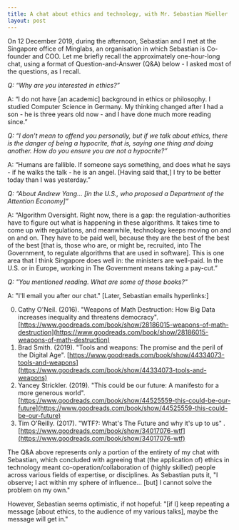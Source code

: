 ```yaml
---
title: A chat about ethics and technology, with Mr. Sebastian Müeller
layout: post
---
```


On 12 December 2019, during the afternoon, Sebastian and I met at the
 Singapore office of Minglabs, an organisation in which Sebastian is 
Co-founder and COO. Let me briefly recall the approximately 
one-hour-long chat, using a format of 
Question-and-Answer (Q&A) below - I asked most of the questions, as I recall.

_Q: “Why are you interested in ethics?”_

A: “I do not have [an academic] background in ethics or philosophy. I studied Computer Science in Germany. My thinking changed after I had a son - he is three years old now - and I have done much more reading since.”

_Q: “I don’t mean to offend you personally, but if we talk about ethics, there is the danger of being a hypocrite, that is, saying one thing and doing another. How do you ensure you are not a hypocrite?”_

A: “Humans are fallible. If someone says something, and does what he says - if he walks the talk - he is an angel. [Having said that,] I try to be better today than I was yesterday.”

_Q: “About Andrew Yang… [in the U.S., who proposed a Department of the Attention Economy]”_

A: “Algorithm Oversight. Right now, there is a gap: the regulation-authorities have to figure out what is happening in these algorithms. It takes time to come up with regulations, and meanwhile, technology keeps moving on and on and on. They have to be paid well, because they are the best of the best of the best [that is, those who are, or might be, recruited, into The Government, to regulate algorithms that are used in software]. This is one area that I think Singapore does well in: the ministers are well-paid. In the U.S. or in Europe, working in The Government means taking a pay-cut.”

_Q: "You mentioned reading. What are some of those books?"_

A: "I'll email you after our chat." [Later, Sebastian emails hyperlinks:]

0. Cathy O'Neil. (2016). "Weapons of Math Destruction: How Big Data increases inequality and threatens democracy". 
[https://www.goodreads.com/book/show/28186015-weapons-of-math-destruction](https://www.goodreads.com/book/show/28186015-weapons-of-math-destruction)
0. Brad Smith. (2019). "Tools and weapons: The promise and the peril of the Digital Age". 
[https://www.goodreads.com/book/show/44334073-tools-and-weapons](https://www.goodreads.com/book/show/44334073-tools-and-weapons)
0. Yancey Strickler. (2019). "This could be our future: A manifesto for a more generous world". 
[https://www.goodreads.com/book/show/44525559-this-could-be-our-future](https://www.goodreads.com/book/show/44525559-this-could-be-our-future)
0. Tim O'Reilly. (2017). "WTF?: What's The Future and why it's up to us" . 
[https://www.goodreads.com/book/show/34017076-wtf](https://www.goodreads.com/book/show/34017076-wtf)

The Q&A above represents only a portion of the entirety of my chat with Sebastian, which concluded with agreeing that (the application of) ethics in technology meant co-operation/collaboration of (highly skilled) people across various fields of expertise, or disciplines. As Sebastian puts it, "I observe; I act within my sphere of influence… [but] I cannot solve the problem on my own."

However, Sebastian seems optimistic, if not hopeful: "[if I] keep repeating a message [about ethics, to the audience of my various talks], maybe the message will get in."








